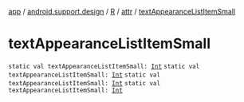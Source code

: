 [app](../../../index.md) / [android.support.design](../../index.md) / [R](../index.md) / [attr](index.md) / [textAppearanceListItemSmall](.)

# textAppearanceListItemSmall

`static val textAppearanceListItemSmall: `[`Int`](https://kotlinlang.org/api/latest/jvm/stdlib/kotlin/-int/index.html)
`static val textAppearanceListItemSmall: `[`Int`](https://kotlinlang.org/api/latest/jvm/stdlib/kotlin/-int/index.html)
`static val textAppearanceListItemSmall: `[`Int`](https://kotlinlang.org/api/latest/jvm/stdlib/kotlin/-int/index.html)
`static val textAppearanceListItemSmall: `[`Int`](https://kotlinlang.org/api/latest/jvm/stdlib/kotlin/-int/index.html)